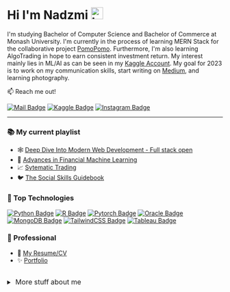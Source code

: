 # Hi I'm Nadzmi <img src="https://user-images.githubusercontent.com/1303154/88677602-1635ba80-d120-11ea-84d8-d263ba5fc3c0.gif" width="28px" height="28px" alt="hi">

I'm studying Bachelor of Computer Science and Bachelor of Commerce at Monash University. I'm currently in the process of learning MERN Stack for the collaborative project [PomoPomo](https://github.com/nadzmi27/pomopomo). Furthermore, I'm also learning AlgoTrading in hope to earn consistent investment return. My interest mainly lies in ML/AI as can be seen in my [Kaggle Account](https://www.kaggle.com/nadzmiagthomas). My goal for 2023 is to work on my communication skills, start writing on [Medium](https://medium.com/), and learning photography.

📫 Reach me out!

[![Mail Badge](https://img.shields.io/badge/-nadzmiagthomas-c0392b?style=flat&labelColor=c0392b&logo=gmail&logoColor=white)](mailto:nadzmiagthomas@gmail.com)
[![Kaggle Badge](https://img.shields.io/badge/-Anji_Baccano-1ca0f1?style=flat&labelColor=1ca0f1&logo=kaggle&logoColor=white&link=https://www.kaggle.com/nadzmiagthomas)](https://www.kaggle.com/nadzmiagthomas)
[![Instagram Badge](https://img.shields.io/badge/-@nadzmi27-e84393?style=flat&labelColor=e84393&logo=instagram&logoColor=white)](https://www.instagram.com/nadzmi27/?hl=en) 

---
### 📚 My current playlist

- 🕸️ [Deep Dive Into Modern Web Development - Full stack open](https://fullstackopen.com/en/)
- 🤖 [Advances in Financial Machine Learning](https://www.wiley.com/en-au/Advances+in+Financial+Machine+Learning-p-9781119482086)
- 📈 [Sytematic Trading](https://www.amazon.com/Systematic-Trading-designing-trading-investing/dp/0857194453)
- 🐦 [The Social Skills Guidebook](https://www.amazon.com.au/Social-Skills-Guidebook-Shyness-Conversations-ebook/dp/B01AU8C766)


### 🏅 Top Technologies
<!--  Add huggingface here-->
[![Python Badge](https://img.shields.io/badge/-Python-3776AB?style=for-the-badge&labelColor=black&logo=python)](#) 
[![R Badge](https://img.shields.io/badge/-R-2165B6?style=for-the-badge&labelColor=black&logo=r)](#)
[![Pytorch Badge](https://img.shields.io/badge/-Pytorch-C13E24?style=for-the-badge&labelColor=black&logo=pytorch)](#) 
[![Oracle Badge](https://img.shields.io/badge/-Oracle_SQL-C94634?style=for-the-badge&labelColor=black&logo=oracle)](#) 
[![MongoDB Badge](https://img.shields.io/badge/-MongoDB-09934E?style=for-the-badge&labelColor=black&logo=mongodb)](#) 
[![TailwindCSS Badge](https://img.shields.io/badge/-Tailwind_CSS-34B4F3?style=for-the-badge&labelColor=black&logo=tailwindcss)](#) 
[![Tableau Badge](https://img.shields.io/badge/-Tableau-E6782D?style=for-the-badge&labelColor=black&logo=tableau&logoColor=white)](#) 


### 💼 Professional
<!-- Make resume and portfolio -->
- 📃 [My Resume/CV](#)
- ✨ [Portfolio](#)

<br>
<details>
<summary>
  <span  style="font-size:12pt">‎ More stuff about me </span>
</summary>

<br >
I love learning new stuff, and therefore I have wide range of hobbies. This include, playing guitar, skateboarding, rollerblading, ice-skating and more. I also love to stay active by hitting the gym and playing sport regularly. 

</details>


